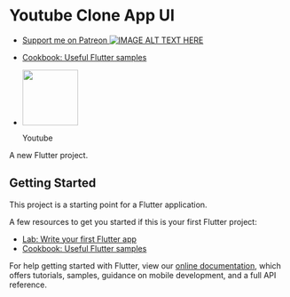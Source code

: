 # Youtube Clone App UI

- [Support me on Patreon ![IMAGE ALT TEXT HERE](https://cdn2.iconfinder.com/data/icons/social-media-2285/512/1_Youtube_colored_svg-32.png)](https://www.patreon.com/sopheamenvan?fan_landing=true)
- [Cookbook: Useful Flutter samples](https://flutter.dev/docs/cookbook)

- <p float="left">
  <img src="/img1.png" width="100" />
  <p>Youtube</p>
</p>

A new Flutter project.

## Getting Started

This project is a starting point for a Flutter application.

A few resources to get you started if this is your first Flutter project:

- [Lab: Write your first Flutter app](https://flutter.dev/docs/get-started/codelab)
- [Cookbook: Useful Flutter samples](https://flutter.dev/docs/cookbook)

For help getting started with Flutter, view our
[online documentation](https://flutter.dev/docs), which offers tutorials,
samples, guidance on mobile development, and a full API reference.
